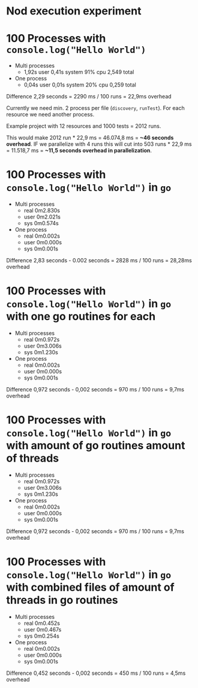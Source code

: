 # Nod execution experiment


# 100 Processes with `console.log("Hello World")`

- Multi processes
    - 1,92s user 0,41s system 91% cpu 2,549 total
- One process
    - 0,04s user 0,01s system 20% cpu 0,259 total   

Difference 2,29 seconds = 2290 ms / 100 runs = 22,9ms overhead

Currently we need min. 2 process per file (`discovery`, `runTest`). For each resource we need another process.

Example project with 12 resources and 1000 tests = 2012 runs.

This would make 2012 run * 22,9 ms = 46.074,8 ms = **~46 seconds overhead**.
IF we parallelize with 4 runs this will cut into 503 runs * 22,9 ms = 11.518,7 ms = **~11,5 seconds overhead in parallelization**.


# 100 Processes with `console.log("Hello World")` in `go`

- Multi processes
    - real    0m2.830s
    - user    0m2.021s
    - sys     0m0.574s
- One process
    - real    0m0.002s
    - user    0m0.000s
    - sys     0m0.001s

Difference 2,83 seconds - 0.002 seconds = 2828 ms / 100 runs = 28,28ms overhead

# 100 Processes with `console.log("Hello World")` in `go` with one go routines for each

- Multi processes
    - real    0m0.972s
    - user    0m3.006s
    - sys     0m1.230s
- One process
    - real    0m0.002s
    - user    0m0.000s
    - sys     0m0.001s

Difference 0,972 seconds - 0,002 seconds = 970 ms / 100 runs = 9,7ms overhead

# 100 Processes with `console.log("Hello World")` in `go` with amount of go routines amount of threads
- Multi processes
    - real    0m0.972s
    - user    0m3.006s
    - sys     0m1.230s
- One process
    - real    0m0.002s
    - user    0m0.000s
    - sys     0m0.001s

Difference 0,972 seconds - 0,002 seconds = 970 ms / 100 runs = 9,7ms overhead

# 100 Processes with `console.log("Hello World")` in `go` with combined files of amount of threads in go routines
- Multi processes
    - real    0m0.452s
    - user    0m0.467s
    - sys     0m0.254s
- One process
    - real    0m0.002s
    - user    0m0.000s
    - sys     0m0.001s

Difference 0,452 seconds - 0,002 seconds = 450 ms / 100 runs = 4,5ms overhead


